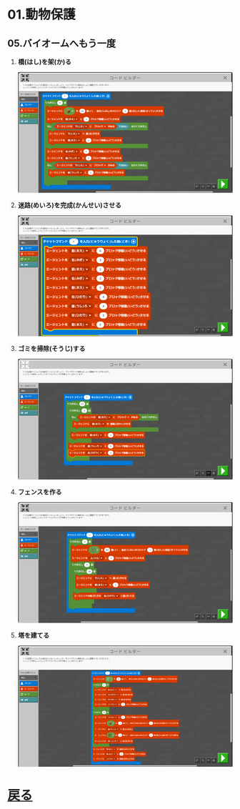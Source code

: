 # 01.動物保護

## 05.バイオームへもう一度

1. **橋(はし)を架(か)る**

	![01_橋を架る](01_橋を架る.png "01_橋を架る")

1. **迷路(めいろ)を完成(かんせい)させる**

	![02_迷路を完成させる](02_迷路を完成させる.png "02_迷路を完成させる")

1. **ゴミを掃除(そうじ)する**

	![03_ゴミを掃除する](03_ゴミを掃除する.png "03_ゴミを掃除する")

1. **フェンスを作る**

	![04_フェンスを作る](04_フェンスを作る.png "04_フェンスを作る")

1. **塔を建てる**

	![05_塔を建てる](05_塔を建てる.png "05_塔を建てる")

# [戻る](../block01.html)